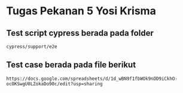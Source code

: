 # Tugas Pekanan 5 Yosi Krisma

## Test script cypress berada pada folder

`cypress/support/e2e`

## Test case berada pada file berikut

`https://docs.google.com/spreadsheets/d/1d_wBN9f1fbWOk9nOD9iCkhO-ocOKSwgU0LZokaDo90c/edit?usp=sharing`

